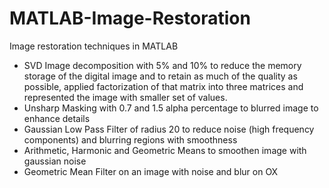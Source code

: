 # MATLAB-Image-Restoration
Image restoration techniques in MATLAB

-	SVD Image decomposition with 5% and 10% to reduce the memory storage of the digital image and to retain as much of the quality as possible, applied factorization of that matrix into three matrices and represented the image with smaller set of values.
-	Unsharp Masking with 0.7 and 1.5 alpha percentage to blurred image to enhance details
-	Gaussian Low Pass Filter of radius 20 to reduce noise (high frequency components) and blurring regions with smoothness
-	Arithmetic, Harmonic and Geometric Means to smoothen image with gaussian noise
-	Geometric Mean Filter on an image with noise and blur on OX


